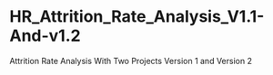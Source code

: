 # HR_Attrition_Rate_Analysis_V1.1-And-v1.2
Attrition Rate Analysis With Two Projects Version 1 and Version 2
